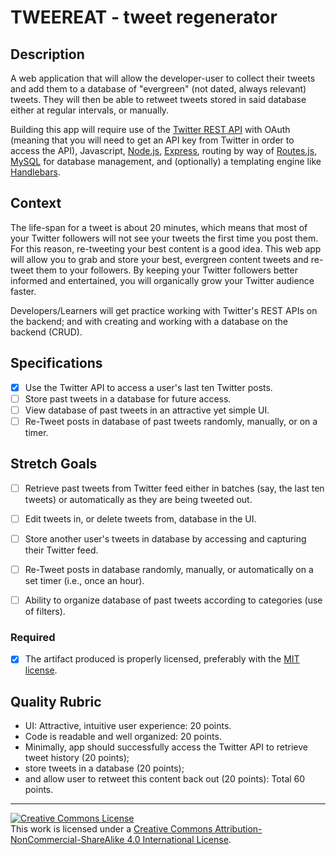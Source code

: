 # TWEEREAT - tweet regenerator
## Description

A web application that will allow the developer-user to collect their tweets and add them to a database of "evergreen" (not dated, always relevant) tweets. They will then be able to retweet tweets stored in said database either at regular intervals, or manually.

Building this app will require use of the [Twitter REST API](https://dev.twitter.com/overview/api) with OAuth (meaning that you will need to get an API key from Twitter in order to access the API), Javascript, [Node.js](https://nodejs.org/en/), [Express](http://expressjs.com/), routing by way of [Routes.js](https://www.npmjs.com/package/routes-js), [MySQL](https://www.mysql.com/) for database management, and (optionally) a templating engine like [Handlebars](http://handlebarsjs.com/).

## Context

The life-span for a tweet is about 20 minutes, which means that most of your Twitter followers will not see your tweets the first time you post them. For this reason, re-tweeting your best content is a good idea. This web app will allow you to grab and store your best, evergreen content tweets and re-tweet them to your followers. By keeping your Twitter followers better informed and entertained, you will organically grow your Twitter audience faster.

Developers/Learners will get practice working with Twitter's REST APIs on the backend; and with creating and working with a database on the backend (CRUD).


## Specifications

- [x] Use the Twitter API to access a user's last ten Twitter posts.
- [ ] Store past tweets in a database for future access.
- [ ] View database of past tweets in an attractive yet simple UI.
- [ ] Re-Tweet posts in database of past tweets randomly, manually, or on a timer.

## Stretch Goals

- [ ] Retrieve past tweets from Twitter feed either in batches (say, the last ten tweets) or automatically
      as they are being tweeted out.
- [ ] Edit tweets in, or delete tweets from, database in the UI.
- [ ] Store another user's tweets in database by accessing and capturing their Twitter feed.
- [ ] Re-Tweet posts in database randomly, manually, or automatically on a set timer (i.e., once an hour).
- [ ] Ability to organize database of past tweets according to categories (use of filters).


### Required

- [x] The artifact produced is properly licensed, preferably with the [MIT license][mit-license].

## Quality Rubric

- UI: Attractive, intuitive user experience: 20 points.
- Code is readable and well organized: 20 points.
- Minimally, app should successfully access the Twitter API to retrieve tweet history (20 points);
- store tweets in a database (20 points);
- and allow user to retweet this content back out (20 points):
Total 60 points.
---

<!-- LICENSE -->

<a rel="license" href="http://creativecommons.org/licenses/by-nc-sa/4.0/"><img alt="Creative Commons License" style="border-width:0" src="https://i.creativecommons.org/l/by-nc-sa/4.0/80x15.png" /></a>
<br />This work is licensed under a <a rel="license" href="http://creativecommons.org/licenses/by-nc-sa/4.0/">Creative Commons Attribution-NonCommercial-ShareAlike 4.0 International License</a>.

[mit-license]: https://opensource.org/licenses/MIT
